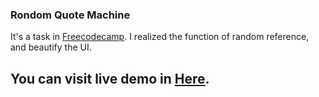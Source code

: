### Rondom Quote Machine

It's a task in [Freecodecamp](https://www.freecodecamp.com/). I realized the function of random reference, and beautify the UI.

## You can visit live demo in [Here](http://www.nanrendao.xyz).
